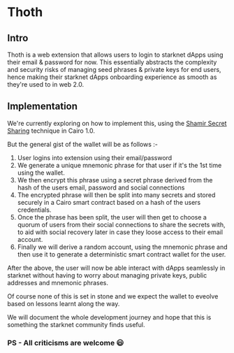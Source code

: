 # Thoth

## Intro

Thoth is a web extension that allows users to login to starknet dApps using their email & password for now. This essentially abstracts the complexity and security risks of managing seed phrases & private keys for end users, hence making their starknet dApps onboarding experience as smooth as they're used to in web 2.0.


## Implementation

We're currently exploring on how to implement this, using the [Shamir Secret Sharing](https://en.wikipedia.org/wiki/Shamir%27s_secret_sharing) technique in Cairo 1.0.

But the general gist of the wallet will be as follows :-

1. User logins into extension using their email/password
2. We generate a unique mnemonic phrase for that user if it's the 1st time using the wallet.
3. We then encrypt this phrase using a secret phrase derived from the hash of the users email, password and social connections
4. The encrypted phrase will then be split into many secrets and stored securely in a Cairo smart contract based on a hash of the users credentials.
5. Once the phrase has been split, the user will then get to choose a quorum of users from their social connections to share the secrets with, to aid with social recovery later in case they loose access to their email account.
6. Finally we will derive a random account, using the mnemonic phrase and then use it to generate a deterministic smart contract wallet for the user.

After the above, the user will now be able interact with dApps seamlessly in starknet without having to worry about managing private keys, public addresses and mnemonic phrases.

Of course none of this is set in stone and we expect the wallet to eveolve based on lessons learnt along the way.

We will document the whole development journey and hope that this is something the starknet community finds useful. 


### PS - All criticisms are welcome 😃

